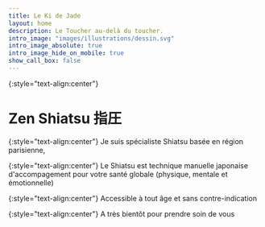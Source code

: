 ```yaml
---
title: Le Ki de Jade
layout: home
description: Le Toucher au-delà du toucher.
intro_image: "images/illustrations/dessin.svg"
intro_image_absolute: true
intro_image_hide_on_mobile: true
show_call_box: false
---
```


{:style="text-align:center"}
# Zen Shiatsu 指圧

{:style="text-align:center"}
Je suis spécialiste Shiatsu basée en région parisienne,

{:style="text-align:center"}
Le Shiatsu est technique manuelle japonaise d'accompagement pour votre santé globale (physique, mentale et émotionnelle)

{:style="text-align:center"}
Accessible à tout âge et sans contre-indication

{:style="text-align:center"}
A très bientôt pour prendre soin de vous
